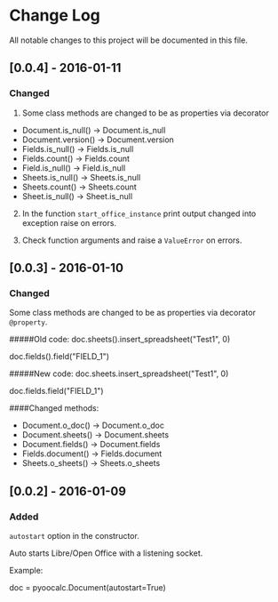 # Change Log
All notable changes to this project will be documented in this file.

## [0.0.4] - 2016-01-11
### Changed
1. Some class  methods are changed to be as properties via decorator
* Document.is_null() -> Document.is_null
* Document.version() -> Document.version
* Fields.is_null() -> Fields.is_null
* Fields.count() -> Fields.count
* Field.is_null() -> Field.is_null
* Sheets.is_null() -> Sheets.is_null
* Sheets.count() -> Sheets.count
* Sheet.is_null() -> Sheet.is_null

2. In the function ``start_office_instance`` print output changed into 
exception raise on errors.

3. Check function arguments and raise a ``ValueError`` on errors.

## [0.0.3] - 2016-01-10
### Changed
Some class  methods are changed to be as properties via decorator
``@property``.

#####Old code:
doc.sheets().insert_spreadsheet("Test1", 0)

doc.fields().field("FIELD_1")

#####New code:
doc.sheets.insert_spreadsheet("Test1", 0)

doc.fields.field("FIELD_1")

####Changed methods:
* Document.o_doc() -> Document.o_doc
* Document.sheets() -> Document.sheets
* Document.fields() -> Document.fields
* Fields.document() -> Fields.document
* Sheets.o_sheets() -> Sheets.o_sheets


## [0.0.2] - 2016-01-09
### Added
``autostart`` option in the constructor.

Auto starts Libre/Open Office with a listening socket.

Example:

doc = pyoocalc.Document(autostart=True)
